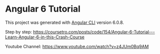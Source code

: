 # Angular 6 Tutorial

This project was generated with [Angular CLI](https://github.com/angular/angular-cli) version 6.0.8.

Step by step:
https://coursetro.com/posts/code/154/Angular-6-Tutorial---Learn-Angular-6-in-this-Crash-Course

Youtube Channel:
https://www.youtube.com/watch?v=z4JUm0Bq9AM

